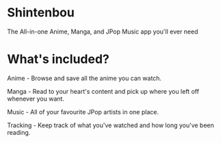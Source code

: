 # Shintenbou
The All-in-one Anime, Manga, and JPop Music app you'll ever need

# What's included?
Anime - Browse and save all the anime you can watch.

Manga - Read to your heart's content and pick up where you left off whenever you want.

Music - All of your favourite JPop artists in one place.

Tracking - Keep track of what you've watched and how long you've been reading.
